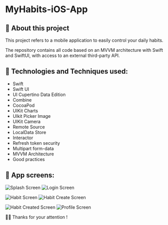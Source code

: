 # MyHabits-iOS-App

## 📱 About this project
This project refers to a mobile application to easily control your daily habits.

The repository contains all code based on an MVVM architecture with Swift and SwiftUI, with access to an external third-party API.

##  🤔 Technologies and Techniques used:
* Swift
* Swift UI
* UI Cupertino Data Edition
* Combine
* CocoaPod
* UIKit Charts
* UIkit Picker Image
* UIKit Camera
* Remote Source
* LocalData Store
* Interactor
* Refresh token security
* Multipart form-data
* MVVM Architecture
* Good practices

##  📱 App screens:
![Splash Screen](https://github.com/edsonpsantos/images/blob/main/MyHabits/MyHabits-SplashScreen.png)
![Login Screen](https://github.com/edsonpsantos/images/blob/main/MyHabits/MyHabits-LoginScreen.png)

![Habit Screen](https://github.com/edsonpsantos/images/blob/main/MyHabits/MyHabits-EmptyHabitView.png)
![Habit Create Screen](https://github.com/edsonpsantos/images/blob/main/MyHabits/MyHabits-HabitCreateView.png)

![Habit Created Screen](https://github.com/edsonpsantos/images/blob/main/MyHabits/MyHabits-HabitView.png)
![Profile Screen](https://github.com/edsonpsantos/images/blob/main/MyHabits/MyHabits-ProfileView.png)

🙏🏽 Thanks for your attention ! 
